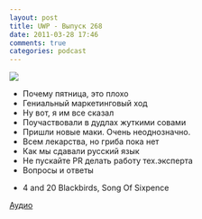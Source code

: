 ```yaml
---
layout: post
title: UWP - Выпуск 268
date: 2011-03-28 17:46
comments: true
categories: podcast
---
```

![](https://podcast.umputun.com/images/uwp/uwp268.jpg)




- Почему пятница, это плохо
- Гениальный маркетинговый ход
- Ну вот, я им все сказал
- Поучаствовали в дудлах жуткими совами
- Пришли новые маки. Очень неоднозначно.
- Всем лекарства, но гриба пока нет
- Как мы сдавали русский язык
- Не пускайте PR делать работу тех.эксперта
- Вопросы и ответы


* 4 and 20 Blackbirds, Song Of Sixpence

[Аудио](http://archive.rucast.net/uwp/media/ump_podcast268.mp3)


<audio src="http://archive.rucast.net/uwp/media/ump_podcast268.mp3" preload="none">
